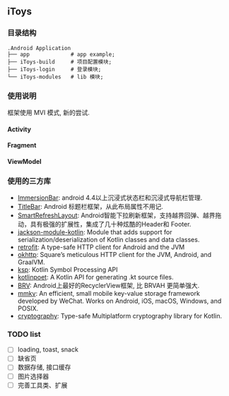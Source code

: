 ## iToys

### 目录结构

``` text
.Android Application
├── app             # app example;
├── iToys-build     # 项目配置模块;
├── iToys-login     # 登录模块;
└── iToys-modules   # lib 模块;
```

### 使用说明

框架使用 MVI 模式, 新的尝试.

#### Activity

#### Fragment

#### ViewModel

### 使用的三方库

* [ImmersionBar](https://github.com/gyf-dev/ImmersionBar): android 4.4以上沉浸式状态栏和沉浸式导航栏管理.
* [TitleBar](https://github.com/getActivity/TitleBar): Android 标题栏框架，从此布局属性不用记.
* [SmartRefreshLayout](https://github.com/scwang90/SmartRefreshLayout): Android智能下拉刷新框架，支持越界回弹、越界拖动，具有极强的扩展性，集成了几十种炫酷的Header和 Footer.
* [jackson-module-kotlin](https://github.com/FasterXML/jackson-module-kotlin): Module that adds support for serialization/deserialization of Kotlin classes and data classes.
* [retrofit](https://github.com/square/retrofit): A type-safe HTTP client for Android and the JVM
* [okhttp](https://github.com/square/okhttp): Square’s meticulous HTTP client for the JVM, Android, and GraalVM.
* [ksp](https://github.com/google/ksp): Kotlin Symbol Processing API
* [kotlinpoet](https://github.com/square/kotlinpoet): A Kotlin API for generating .kt source files.
* [BRV](https://github.com/liangjingkanji/BRV): Android上最好的RecyclerView框架, 比 BRVAH 更简单强大.
* [mmkv](https://github.com/Tencent/MMKV): An efficient, small mobile key-value storage framework developed by WeChat. Works on Android, iOS, macOS, Windows, and POSIX.
* [cryptography](https://github.com/whyoleg/cryptography-kotlin): Type-safe Multiplatform cryptography library for Kotlin.

### TODO list

 - [ ] loading, toast, snack
 - [ ] 缺省页
 - [ ] 数据存储, 接口缓存
 - [ ] 图片选择器
 - [ ] 完善工具类、扩展